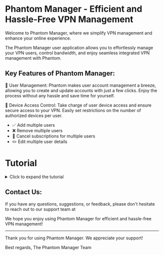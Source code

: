 # Phantom Manager - Efficient and Hassle-Free VPN Management

Welcome to Phantom Manager, where we simplify VPN management and enhance your online experience. 

The Phantom Manager user application allows you to effortlessly manage your VPN users, control bandwidth, and enjoy seamless integrated VPN management with Phantom.

## Key Features of Phantom Manager:

🔹 User Management: Phantom makes user account management a breeze, allowing you to create and update accounts with just a few clicks. Enjoy the process without any hassle and save time for yourself.

🔹 Device Access Control: Take charge of user device access and ensure secure access to your VPN. Easily set restrictions on the number of authorized devices per user.

- ✅ Add multiple users
- ❌ Remove multiple users
- 🔄 Cancel subscriptions for multiple users
- ✏️ Edit multiple user details

# Tutorial

<details>
<summary>Click to expand the tutorial</summary>

## Overview
Welcome to my awesome application! In this tutorial, I will guide you through the steps to get started with the application and make the most out of its features.

## Table of Contents
- [Step 1: Installation](#step-1-installation)
- [Step 2: Configuration](#step-2-configuration)
- [Step 3: Usage](#step-3-usage)

## Step 1: Installation
To begin, follow these steps to install the application:

1. Download the application from the Telegram bot.
2. RTo start the download process, click [here](https://t.me/phantomXRobot?start=start) and follow the instructions after accessing the bot.
3. Once the installation is complete, you're ready to move on to the next step.

## Step 2: Configuration
In this step, we will configure the application to suit your preferences:

1. Launch the application and navigate to the profile menu.
2. You should input your Marzban information. if you don't have Marzban installed on your server, make sure to install it or migrate to Marzban using the available methods [here](https://github.com/ItsAML/X-Ui-to-Marzban). For installation, you can follow the Marzban documentation through this [link](https://gozargah.github.io/marzban/en/docs/introduction). After installing Marzban, enable the API section mentioned [here](https://github.com/Gozargah/Marzban/blob/master/README.md#api). You will need the server login address, Marzban username, and password to use Phantom.
3. Save your changes and proceed to the next step.

## Step 3: Usage
Now that you have installed and configured the application, it's time to start using it:

1. Open the application and familiarize yourself with the user interface.
2. Explore the different features and functionalities provided.
3. Refer to our comprehensive user guide for detailed instructions on using each feature.

Congratulations! You have successfully completed the tutorial and are now ready to fully utilize the capabilities of our awesome application.

We hope you enjoy using our application and find it beneficial for your needs. If you have any further questions or need assistance, don't hesitate to reach out to our friendly community or support team.

Happy exploring and have a great time with My Awesome Application!

</details>

## Contact Us:

If you have any questions, suggestions, or feedback, please don't hesitate to reach out to our support team at 

We hope you enjoy using Phantom Manager for efficient and hassle-free VPN management!

---

Thank you for using Phantom Manager. We appreciate your support!

Best regards,
The Phantom Manager Team
